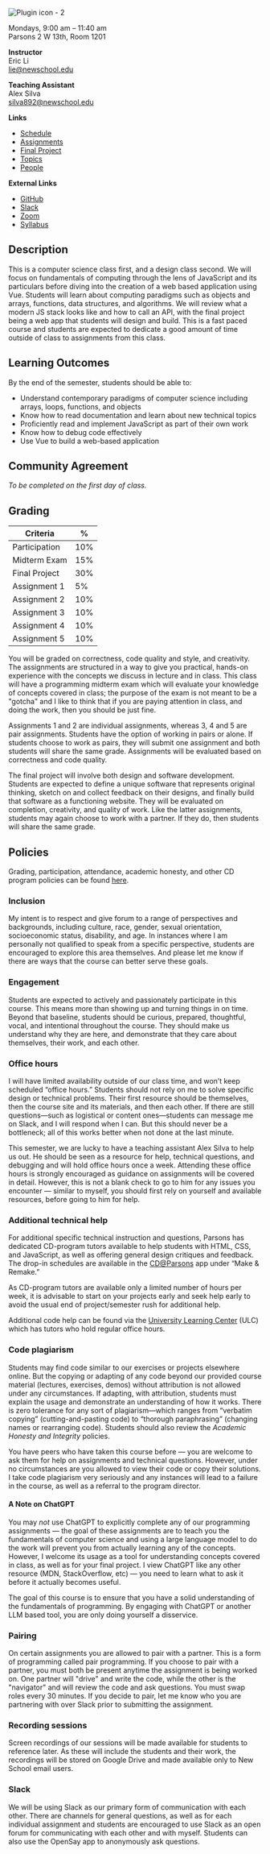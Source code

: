 ![Plugin icon - 2](https://user-images.githubusercontent.com/207651/186977711-6ffcf270-021a-45ab-88ea-476c54c90643.png)

Mondays, 9:00 am – 11:40 am  
Parsons 2 W 13th, Room 1201

**Instructor**  
Eric Li  
[lie@newschool.edu](mailto:lie@newschool.edu)

**Teaching Assistant**  
Alex Silva  
[silva892@newschool.edu](mailto:silva892@newschool.edu)

**Links**
- [Schedule](/schedule)
- [Assignments](/assignments)
- [Final Project](/final)
- [Topics](/topics/)
- [People](/people)

**External Links**
- [GitHub](https://github.com/psam3210)
- [Slack](https://cdstudiojavascript.slack.com/)
- [Zoom](https://NewSchool.zoom.us/j/96906093274?pwd=NFE0UDdaUU5MTDltRmQxQzZ0SDZSZz09)
- [Syllabus](https://docs.google.com/document/d/13kqMjHCOCMI5cz3JOk_Cfyrvyk6O-NcRLMf-rvvwiaA/edit?usp=sharing)

## Description
This is a computer science class first, and a design class second. We will focus on fundamentals of computing through the lens of JavaScript and its particulars before diving into the creation of a web based application using Vue. Students will learn about computing paradigms such as objects and arrays, functions, data structures, and algorithms. We will review what a modern JS stack looks like and how to call an API, with the final project being a web app that students will design and build. This is a fast paced course and students are expected to dedicate a good amount of time outside of class to assignments from this class.

## Learning Outcomes
By the end of the semester, students should be able to:
- Understand contemporary paradigms of computer science including arrays, loops, functions, and objects
- Know how to read documentation and learn about new technical topics
- Proficiently read and implement JavaScript as part of their own work 
- Know how to debug code effectively
- Use Vue to build a web-based application

## Community Agreement

*To be completed on the first day of class.*

## Grading

|Criteria|%|
|---|---|
|Participation |10%|
|Midterm Exam  |15%|
|Final Project |30%|
|Assignment 1  |5% |
|Assignment 2  |10%|
|Assignment 3  |10%|
|Assignment 4  |10%|
|Assignment 5  |10%|

You will be graded on correctness, code quality and style, and creativity. The assignments are structured in a way to give you practical, hands-on experience with the concepts we discuss in lecture and in class. This class will have a programming midterm exam which will evaluate your knowledge of concepts covered in class; the purpose of the exam is not meant to be a "gotcha" and I like to think that if you are paying attention in class, and doing the work, then you should be just fine.

Assignments 1 and 2 are individual assignments, whereas 3, 4 and 5 are pair assignments. Students have the option of working in pairs or alone. If students choose to work as pairs, they will submit one assignment and both students will share the same grade. Assignments will be evaluated based on correctness and code quality.

The final project will involve both design and software development. Students are expected to define a unique software that represents original thinking, sketch on and collect feedback on their designs, and finally build that software as a functioning website. They will be evaluated on completion, creativity, and quality of work. Like the latter assignments, students may again choose to work with a partner. If they do, then students will share the same grade.


## Policies

Grading, participation, attendance, academic honesty, and other CD program policies can be found [here](https://docs.google.com/document/d/1u358io8doX_SVVMGqIM_oH5V0OIccneYu4Ww-uE55QM/edit).


### Inclusion

My intent is to respect and give forum to a range of perspectives and backgrounds, including culture, race, gender, sexual orientation, socioeconomic status, disability, and age. In instances where I am personally not qualified to speak from a specific perspective, students are encouraged to explore this area themselves. And please let me know if there are ways that the course can better serve these goals.


### Engagement

Students are expected to actively and passionately participate in this course. This means more than showing up and turning things in on time. Beyond that baseline, students should be curious, prepared, thoughtful, vocal, and intentional throughout the course. They should make us understand why they are here, and demonstrate that they care about themselves, their work, and each other.


### Office hours

I will have limited availability outside of our class time, and won’t keep scheduled “office hours.” Students should not rely on me to solve specific design or technical problems. Their first resource should be themselves, then the course site and its materials, and then each other. If there are still questions—such as logistical or content ones—students can message me on Slack, and I will respond when I can. But this should never be a bottleneck; all of this works better when not done at the last minute.

This semester, we are lucky to have a teaching assistant Alex Silva to help us out. He should be seen as a resource for help, technical questions, and debugging and will hold office hours once a week. Attending these office hours is strongly encouraged as guidance on assignments will be covered in detail. However, this is not a blank check to go to him for any issues you encounter — similar to myself, you should first rely on yourself and available resources, before going to him for help.

### Additional technical help
 For additional specific technical instruction and questions, Parsons has dedicated CD-program tutors available to help students with HTML, CSS, and JavaScript, as well as offering general design critiques and feedback. The drop-in schedules are available in the [CD@Parsons](https://cdparsons.glideapp.io) app under “Make & Remake.” 

As CD-program tutors are available only a limited number of hours per week, it is advisable to start on your projects early and seek help early to avoid the usual end of project/semester rush for additional help.

Additional code help can be found via the [University Learning Center](https://www.newschool.edu/learning-center/) (ULC) which has tutors who hold regular office hours.

### Code plagiarism

Students may find code similar to our exercises or projects elsewhere online. But the copying or adapting of any code beyond our provided course material (lectures, exercises, demos) without attribution is not allowed under any circumstances. If adapting, with attribution, students must explain the usage and demonstrate an understanding of how it works. There is zero tolerance for any sort of plagiarism—which ranges from “verbatim copying” (cutting-and-pasting code) to “thorough paraphrasing” (changing names or rearranging code). Students should also review the *Academic Honesty and Integrity* policies.

You have peers who have taken this course before — you are welcome to ask them for help on assignments and technical questions. However, under no circumstances are you allowed to view their code or copy their solutions. I take code plagiarism very seriously and any instances will lead to a failure in the course, as well as a referral to the program director.

#### A Note on ChatGPT

You may *not* use ChatGPT to explicitly complete any of our programming assignments — the goal of these assignments are to teach you the fundamentals of computer science and using a large language model to do the work will prevent you from actually learning any of the concepts. However, I welcome its usage as a tool for understanding concepts covered in class, as well as for your final project. I view ChatGPT like any other resource (MDN, StackOverflow, etc) — you need to learn what to ask it before it actually becomes useful.

The goal of this course is to ensure that you have a solid understanding of the fundamentals of programming. By engaging with ChatGPT or another LLM based tool, you are only doing yourself a disservice.

### Pairing

On certain assignments you are allowed to pair with a partner. This is a form of programming called pair programming. If you choose to pair with a partner, you must both be present anytime the assignment is being worked on. One partner will "drive" and write the code, while the other is the "navigator" and will review the code and ask questions. You must swap roles every 30 minutes. If you decide to pair, let me know who you are partnering with over Slack prior to submitting the assignment.


### Recording sessions

Screen recordings of our sessions will be made available for students to reference later. As these will include the students and their work, the recordings will be stored on Google Drive and made available only to New School email users. 


### Slack

We will be using Slack as our primary form of communication with each other. There are channels for general questions, as well as for each individual assignment and students are encouraged to use Slack as an open forum for communicating with each other and with myself. Students can also use the OpenSay app to anonymously ask questions.
